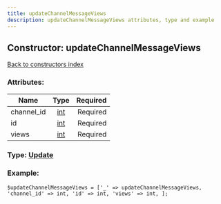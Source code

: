 ```yaml
---
title: updateChannelMessageViews
description: updateChannelMessageViews attributes, type and example
---
```

## Constructor: updateChannelMessageViews  
[Back to constructors index](index.md)



### Attributes:

| Name     |    Type       | Required |
|----------|:-------------:|---------:|
|channel\_id|[int](../types/int.md) | Required|
|id|[int](../types/int.md) | Required|
|views|[int](../types/int.md) | Required|



### Type: [Update](../types/Update.md)


### Example:

```
$updateChannelMessageViews = ['_' => updateChannelMessageViews, 'channel_id' => int, 'id' => int, 'views' => int, ];
```